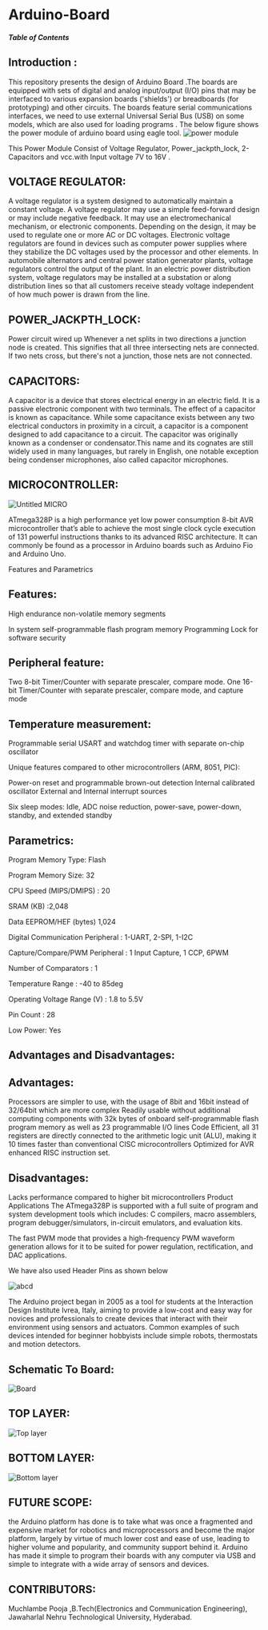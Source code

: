 # Arduino-Board

#####  Table of Contents


##  Introduction :
This repository presents  the design of Arduino Board .The boards are equipped with sets of digital and analog input/output (I/O) pins that may be interfaced to various expansion boards ('shields') or breadboards (for prototyping) and other circuits. The boards feature serial communications interfaces, we need to use external  Universal Serial Bus (USB) on some models, which are also used for loading programs . The below figure shows the power module of arduino board using eagle tool.
![power module](https://user-images.githubusercontent.com/91477166/134933617-c281e0b7-52b0-430e-a4fc-98a04329524c.PNG)


This Power Module Consist of Voltage Regulator, Power_jackpth_lock, 2-Capacitors and vcc.with Input voltage 7V to 16V .


##  VOLTAGE REGULATOR:
A voltage regulator is a system designed to automatically maintain a constant voltage. A voltage regulator may use a simple feed-forward design or may include negative feedback. It may use an electromechanical mechanism, or electronic components. Depending on the design, it may be used to regulate one or more AC or DC voltages.
Electronic voltage regulators are found in devices such as computer power supplies where they stabilize the DC voltages used by the processor and other elements. In automobile alternators and central power station generator plants, voltage regulators control the output of the plant. In an electric power distribution system, voltage regulators may be installed at a substation or along distribution lines so that all customers receive steady voltage independent of how much power is drawn from the line.


##  POWER_JACKPTH_LOCK:
Power circuit wired up
Whenever a net splits in two directions a junction node is created. This signifies that all three intersecting nets are connected. If two nets cross, but there's not a junction, those nets are not connected.


##  CAPACITORS:
A capacitor is a device that stores electrical energy in an electric field. It is a passive electronic component with two terminals.
The effect of a capacitor is known as capacitance. While some capacitance exists between any two electrical conductors in proximity in a circuit, a capacitor is a component designed to add capacitance to a circuit. The capacitor was originally known as a condenser or condensator.This name and its cognates are still widely used in many languages, but rarely in English, one notable exception being condenser microphones, also called capacitor microphones.


##  MICROCONTROLLER:

![Untitled MICRO](https://user-images.githubusercontent.com/91477166/134943802-9d5f9fb5-34e9-4055-a048-e4feaa09a2d5.PNG)

ATmega328P is a high performance yet low power consumption 8-bit AVR microcontroller that’s able to achieve the most single clock cycle execution of 131 powerful instructions thanks to its advanced RISC architecture. It can commonly be found as a processor in Arduino boards such as Arduino Fio and Arduino Uno.

Features and Parametrics


##  Features:
High endurance non-volatile memory segments


In system self-programmable flash program memory
Programming Lock for software security


##  Peripheral feature:


Two 8-bit Timer/Counter with separate prescaler, compare mode.
One 16-bit Timer/Counter with separate prescaler, compare mode, and capture mode


##  Temperature measurement:


Programmable serial USART and watchdog timer with separate on-chip oscillator


Unique features compared to other microcontrollers (ARM, 8051, PIC):


Power-on reset and programmable brown-out detection
Internal calibrated oscillator
External and Internal interrupt sources


Six sleep modes: Idle, ADC noise reduction, power-save, power-down, standby, and extended standby


##  Parametrics:


Program Memory Type:	Flash

Program Memory Size:	32

CPU Speed (MIPS/DMIPS) :	20

SRAM (KB)	:2,048

Data EEPROM/HEF (bytes)	1,024

Digital Communication Peripheral :	1-UART, 2-SPI, 1-I2C

Capture/Compare/PWM Peripheral :	1 Input Capture, 1 CCP, 6PWM

Number of Comparators :	1

Temperature Range	: -40 to 85deg

Operating Voltage Range (V) :	1.8 to 5.5V

Pin Count	: 28

Low Power:	Yes


##  Advantages and Disadvantages:


##  Advantages:

Processors are simpler to use, with the usage of 8bit and 16bit instead of 32/64bit which are more complex
Readily usable without additional computing components with 32k bytes of onboard self-programmable flash program memory as well as 23 programmable I/O lines
Code Efficient, all 31 registers are directly connected to the arithmetic logic unit (ALU), making it 10 times faster than conventional CISC microcontrollers
Optimized for AVR enhanced RISC instruction set.


##  Disadvantages:

Lacks performance compared to higher bit microcontrollers
Product Applications
The ATmega328P is supported with a full suite of program and system development tools which includes: C compilers, macro assemblers, program debugger/simulators, in-circuit emulators, and evaluation kits.

The fast PWM mode that provides a high-frequency PWM waveform generation allows for it to be suited for power regulation, rectification, and DAC applications.

We have also used Header Pins as shown below

![abcd](https://user-images.githubusercontent.com/91477166/134953086-77eabae7-3045-4bdb-ab8c-5c033848843d.png)

The Arduino project began in 2005 as a tool for students at the Interaction Design Institute Ivrea, Italy, aiming to provide a low-cost and easy way for novices and professionals to create devices that interact with their environment using sensors and actuators. Common examples of such devices intended for beginner hobbyists include simple robots, thermostats and motion detectors.
##  Schematic To Board:


![Board](https://user-images.githubusercontent.com/91477166/134954367-aeb1af29-25dc-444c-b872-aa8de7bfb5b1.png)

##  TOP LAYER:

![Top layer](https://user-images.githubusercontent.com/91477166/134954817-afc4833a-c6b3-4553-b30f-944d2f450a21.png)


##  BOTTOM LAYER:

![Bottom layer](https://user-images.githubusercontent.com/91477166/134955356-d5f6bea5-aa2f-4f7f-b24b-226915f9a1c8.png)


##  FUTURE SCOPE:

the Arduino platform has done is to take what was once a fragmented and expensive market for robotics and microprocessors and become the major platform, largely by virtue of much lower cost and ease of use, leading to higher volume and popularity, and community support behind it. Arduino has made it simple to program their boards with any computer via USB and simple to integrate with a wide array of sensors and devices.

##  CONTRIBUTORS:


 Muchlambe Pooja ,B.Tech(Electronics and Communication Engineering), Jawaharlal Nehru Technological University, Hyderabad.










